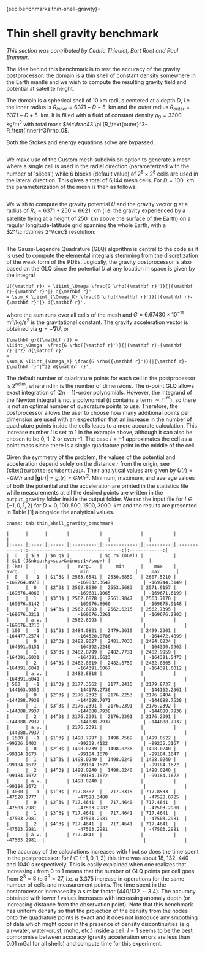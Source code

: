 (sec:benchmarks:thin-shell-gravity)=
# Thin shell gravity benchmark

*This section was contributed by Cedric Thieulot, Bart Root and Paul Bremner.*

The idea behind this benchmark is to test the accuracy of the gravity
postprocessor: the domain is a thin shell of constant density somewhere in the
Earth mantle and we wish to compute the resulting gravity field and potential
at satellite height.

The domain is a spherical shell of 10&nbsp;km radius centered at a depth $D$,
i.e. the inner radius is $R_{inner}=6371-D-5~\text{ km}$ and the
outer radius $R_\text{outer}=6371-D+5~ \text{ km}$. It is filled with a
fluid of constant density $\rho_0=3300~\text{ kg}/\text{m}^3$ with total
mass
$M=\frac43 \pi (R_\text{outer}^3-R_\text{inner}^3)\rho_0$.

Both the Stokes and energy equations solve are bypassed:

```{literalinclude} thinshell_b.prm
```

We make use of the Custom mesh subdivision option to generate a mesh where a
single cell is used in the radial direction (parameterized with the number of
'slices') while 6 blocks (default value) of $2^5\times 2^5$ cells
are used in the lateral direction. This gives a total of 6,144 mesh cells. For
$D=100~\text{ km}$ the parameterization of the mesh is then as follows:

```{literalinclude} thinshell_a.prm
```

We wish to compute the gravity potential $U$ and the gravity vector
${\mathbf g}$ at a radius of $R_{s}=6371+250=6621~\text{ km}$ (i.e.
the gravity experienced by a satellite flying at a height of $250~\text{ km}$
above the surface of the Earth) on a regular longitude-latitude grid spanning
the whole Earth, with a $2^\\circ\times 2^\\circ$ resolution:

```{literalinclude} thinshell_c.prm
```

The Gauss-Legendre Quadrature (GLQ) algorithm is central to the code as it is
used to compute the elemental integrals stemming from the discretization of
the weak form of the PDEs. Logically, the gravity postprocessor is also based
on the GLQ since the potential $U$ at any location in space is given by the
integral
```{math}
U({\mathbf r}) = \iiint_\Omega \frac{G \rho({\mathbf r}')}{|{\mathbf r}-{\mathbf r}'|} d{\mathbf r}'
= \sum_K \iiint_{\Omega_K} \frac{G \rho({\mathbf r}')}{|{\mathbf r}-{\mathbf r}'|} d{\mathbf r}',
```
where the sum runs over all cells of the mesh and
${G}=6.67430\times 10^{-11}~\text{ m}^3/\text{kg}/\text{s}^2$ is the
gravitational constant. The gravity acceleration vector is obtained via
${\mathbf g}=-{\mathbf \nabla} U$, or
```{math}
{\mathbf g}({\mathbf r}) =
\iiint_\Omega  \frac{G \rho({\mathbf r}')}{|{\mathbf r}-{\mathbf r}'|^2} d{\mathbf r}'
=
\sum_K \iiint_{\Omega_K} \frac{G \rho({\mathbf r}')}{|{\mathbf r}-{\mathbf r}'|^2} d{\mathbf r}'.
```

The default number of quadrature points for each cell in the postprocessor is
$2^\text{ndim}$, where ndim is the number of dimensions. The
$n$-point GLQ allows exact integration of $(2n-1)$-order polynomials. However,
the integrand of the Newton integral is not a polynomial (it contains a term
$\sim r^{-m}$), so there is not an optimal number of quadrature points to use.
Therefore, the postprocessor allows the user to choose how many additional
points per dimension are used with an expectation that an increase in the
number of quadrature points inside the cells leads to a more accurate
calculation. This increase number $I$ is set to 1 in the example above,
although it can also be chosen to be 0, 1, 2 or even -1. The case $I=-1$
approximates the cell as a point mass since there is a single quadrature point
in the middle of the cell.

Given the symmetry of the problem, the values of the potential and
acceleration depend solely on the distance $r$ from the origin, see {cite:t}`turcotte:schubert:2014`. Their analytical values are given
by $U(r) = - GM/r$ and $|{\mathbf g}(r)|= g_r(r)=GM/r^2$. Minimum, maximum,
and average values of both the potential and the acceleration are printed in
the statistics file while measurements at all the desired points are written
in the `output_gravity` folder inside the output folder. We ran the input file
for $I\in \{-1,0,1,2\}$ for $D=0,100,500,1500,3000~\text{ km}$ and the results
are presented in Table&nbsp;[1] alongside the analytical values.

```{table} Thin shell gravity benchmark: $1\text{ mGal}=10^{-5}\text{ m}/\text{s}^2$. $n_q$ is the number of GLQ points per cell. 'a.v.' stands for analytical value.
:name: tab:thin_shell_gravity_benchmark

|      |      |       |           |              |           |              |                                    |              |
|:----:|:----:|:-----:|:---------:|:------------:|:---------:|:------------:|:----------------------------------:|:------------:|
|  D   | $I$  | $n_q$ |           | $g_r$ (mGal) |           |              | $U$ (J&nbsp;kg<sup>&minus;1</sup>) |              |
| (km) |      |       |   avrg.   |     min      |    max    |    avrg.     |                min                 |     max      |
|  0   |  -1  | $1^3$ | 2563.6541 |  2530.6859   | 2607.5210 | -169764.4978 |            -169832.3647            | -169744.3149 |
|      |  0   | $2^3$ | 2562.8680 |  2553.5683   | 2571.9157 | -169676.4060 |            -169681.1065            | -169671.6199 |
|      |  1   | $3^3$ | 2562.6878 |  2561.9847   | 2563.7170 | -169676.3142 |            -169676.8060            | -169675.9148 |
|      |  2   | $4^3$ | 2562.6993 |  2562.6215   | 2562.7395 | -169676.3211 |            -169676.3361            | -169676.2903 |
|      | a.v. |       | 2562.6993 |              |           | -169676.3210 |                                    |              |
| 100  |  -1  | $1^3$ | 2484.0821 |  2479.3619   | 2499.2301 | -164477.2574 |            -164520.0786            | -164472.4899 |
|      |  0   | $2^3$ | 2482.9027 |  2481.7033   | 2484.0834 | -164391.6151 |            -164392.2246            | -164390.9963 |
|      |  1   | $3^3$ | 2482.8799 |  2482.7731   | 2482.9959 | -164391.6031 |            -164391.6623            | -164391.5473 |
|      |  2   | $4^3$ | 2482.8819 |  2482.8759   | 2482.8865 | -164391.6041 |            -164391.6067            | -164391.6012 |
|      | a.v. |       | 2482.8818 |              |           | -164391.6041 |                                    |              |
| 500  |  -1  | $1^3$ | 2177.3562 |  2177.2415   | 2179.8737 | -144163.9859 |            -144178.2736            | -144162.2361 |
|      |  0   | $2^3$ | 2176.2392 |  2176.2253   | 2176.2404 | -144088.7939 |            -144088.7971            | -144088.7538 |
|      |  1   | $3^3$ | 2176.2391 |  2176.2391   | 2176.2392 | -144088.7937 |            -144088.7938            | -144088.7936 |
|      |  2   | $4^3$ | 2176.2391 |  2176.2391   | 2176.2391 | -144088.7937 |            -144088.7937            | -144088.7937 |
|      | a.v. |       | 2176.2391 |              |           | -144088.7937 |                                    |              |
| 1500 |  -1  | $1^3$ | 1498.7997 |  1498.7569   | 1499.0522 | -99236.0403  |            -99238.4122             | -99235.3167  |
|      |  0   | $2^3$ | 1498.0239 |  1498.0236   | 1498.0240 | -99184.1673  |            -99184.1678             | -99184.1647  |
|      |  1   | $3^3$ | 1498.0240 |  1498.0240   | 1498.0240 | -99184.1672  |            -99184.1672             | -99184.1672  |
|      |  2   | $4^3$ | 1498.0240 |  1498.0240   | 1498.0240 | -99184.1672  |            -99184.1672             | -99184.1672  |
|      | a.v. |       | 1498.0240 |              |           | -99184.1672  |                                    |              |
| 3000 |  -1  | $1^3$ | 717.8387  |   717.8315   | 717.8533  | -47528.1777  |            -47528.3488             | -47528.0725  |
|      |  0   | $2^3$ | 717.4641  |   717.4640   | 717.4641  | -47503.2981  |            -47503.2982             | -47503.2980  |
|      |  1   | $3^3$ | 717.4641  |   717.4641   | 717.4641  | -47503.2981  |            -47503.2981             | -47503.2981  |
|      |  2   | $4^3$ | 717.4641  |   717.4641   | 717.4641  | -47503.2981  |            -47503.2981             | -47503.2981  |
|      | a.v. |       | 717.4641  |              |           | -47503.2981  |                                    |              |

```



The accuracy of the calculations increases with $I$ but so does the time spent
in the postprocessor: for $I\in\{-1,0,1,2\}$ this time was about 18, 132, 440
and 1040&nbsp;s respectively. This is easily explained when one realizes that
increasing $I$ from 0 to 1 means that the number of GLQ points per cell goes
from $2^3=8$ to $3^3=27$, i.e. a $3.375$ increase in operations for the same
number of cells and measurement points. The time spent in the postprocessor
increases by a similar factor ($440/132\sim 3.4$). The accuracy obtained with
lower $I$ values increases with increasing anomaly depth (or increasing
distance from the observation point). Note that this benchmark has uniform
density so that the projection of the density from the nodes onto the
quadrature points is exact and it does not introduce any smoothing of data
which might occur in the presence of density discontinuities (e.g. air-water,
water-crust, moho, etc.) inside a cell. $I=1$ seems to be the best compromise
between accuracy (gravity acceleration errors are less than 0.01&nbsp;mGal for
all shells) and compute time for this experiment.
